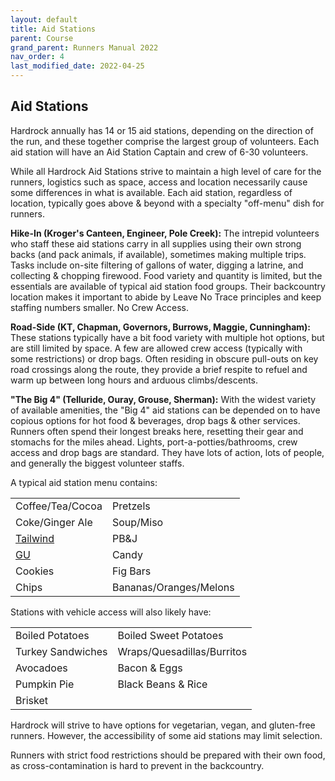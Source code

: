 ```yaml
---
layout: default
title: Aid Stations
parent: Course
grand_parent: Runners Manual 2022
nav_order: 4
last_modified_date: 2022-04-25
---
```


## Aid Stations

Hardrock annually has 14 or 15 aid stations, depending on the direction of the run, and these together comprise the largest group of volunteers. Each aid station will have an Aid Station Captain and crew of 6-30 volunteers.

While all Hardrock Aid Stations strive to maintain a high level of care for the runners, logistics such as space, access and location necessarily cause some differences in what is available. Each aid station, regardless of location, typically goes above & beyond with a specialty "off-menu" dish for runners.

**Hike-In (Kroger's Canteen, Engineer, Pole Creek):**
The intrepid volunteers who staff these aid stations carry in all supplies using their own strong backs (and pack animals, if available), sometimes making multiple trips. Tasks include on-site filtering of gallons of water, digging a latrine, and collecting & chopping firewood. Food variety and quantity is limited, but the essentials are available of typical aid station food groups. Their backcountry location makes it important to abide by Leave No Trace principles and keep staffing numbers smaller. No Crew Access.

**Road-Side (KT, Chapman, Governors, Burrows, Maggie, Cunningham):**
These stations typically have a bit food variety with multiple hot options, but are still limited by space.  A few are allowed crew access (typically with some restrictions) or drop bags.  Often residing in obscure pull-outs on key road crossings along the route, they provide a brief respite to refuel and warm up between long hours and arduous climbs/descents.

**"The Big 4" (Telluride, Ouray, Grouse, Sherman):**
With the widest variety of available amenities, the "Big 4" aid stations can be depended on to have copious options for hot food & beverages, drop bags & other services. Runners often spend their longest breaks here, resetting their gear and stomachs for the miles ahead. Lights, port-a-potties/bathrooms, crew access and drop bags are standard. They have lots of action, lots of people, and generally the biggest volunteer staffs.

A typical aid station menu contains:

|                |                      |
| ---------------- | ---------------------- |
| Coffee/Tea/Cocoa | Pretzels               |
| Coke/Ginger Ale  | Soup/Miso              |
| [Tailwind](http://www.tailwindnutrition.com/)         | PB&J                   |
| [GU](http://guenergy.com/)               | Candy                  |
| Cookies          | Fig Bars               |
| Chips            | Bananas/Oranges/Melons |
 
Stations with vehicle access will also likely have:

|                 |                          |
| ----------------- | -------------------------- |
| Boiled Potatoes   | Boiled Sweet Potatoes      |
| Turkey Sandwiches | Wraps/Quesadillas/Burritos |
| Avocadoes         | Bacon & Eggs               |
| Pumpkin Pie       | Black Beans & Rice         |
| Brisket           |                            |
 
Hardrock will strive to have options for vegetarian, vegan, and gluten-free runners. However, the accessibility of some aid stations may limit selection. 
 
Runners with strict food restrictions should be prepared with their own food, as cross-contamination is hard to prevent in the backcountry.
